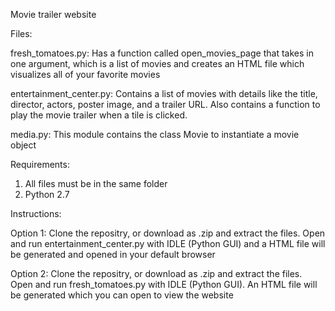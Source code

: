 Movie trailer website

Files:

fresh_tomatoes.py: Has a function called open_movies_page that takes in one argument, which is a list of movies and creates an HTML file which visualizes all of your favorite movies

entertainment_center.py: Contains a list of movies with details like the title, director, actors, poster image, and a trailer URL. Also contains a function to play the movie trailer when a tile is clicked.

media.py: This module contains the class Movie to instantiate a movie object


Requirements:

1. All files must be in the same folder
2. Python 2.7


Instructions:

Option 1: Clone the repositry, or download as .zip and extract the files. Open and run entertainment_center.py with IDLE (Python GUI) and a HTML file will be generated and opened in your default browser

Option 2: Clone the repositry, or download as .zip and extract the files. Open and run fresh_tomatoes.py with IDLE (Python GUI). An HTML file will be generated which you can open to view the website
